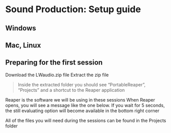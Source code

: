 # Sound Production: Setup guide

## Windows

## Mac, Linux


## Preparing for the first session




Download the LWaudio.zip file
Extract the zip file

> Inside the extracted folder you should see “PortableReaper”, “Projects” and a shortcut to the Reaper application



Reaper is the software we will be using in these sessions
When Reaper opens, you will see a message like the one below. If you wait for 5 seconds, the still evaluating option will become available in the bottom right corner



All of the files you will need during the sessions can be found in the Projects folder
